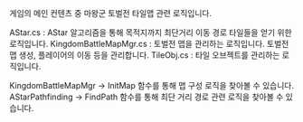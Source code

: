 게임의 메인 컨텐츠 중 마왕군 토벌전 타일맵 관련 로직입니다.

AStar.cs : AStar 알고리즘을 통해 목적지까지 최단거리 이동 경로 타일들을 얻기 위한 로직입니다.
KingdomBattleMapMgr.cs : 토벌전 맵을 관리하는 로직입니다.  토벌전 맵 생성, 플레이어의 이동 등을 관리합니다.
TileObj.cs : 타일 오브젝트를 관리하는 로직입니다.

KingdomBattleMapMgr -> InitMap 함수를 통해 맵 구성 로직을 찾아볼 수 있습니다.
AStarPathfinding -> FindPath 함수를 통해 최단 거리 경로 관련 로직을 찾아볼 수 있습니다.
